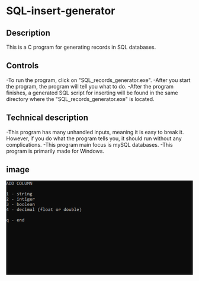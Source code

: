 # SQL-insert-generator

## Description
This is a C program for generating records in SQL databases.

## Controls
-To run the program, click on "SQL_records_generator.exe".
-After you start the program, the program will tell you what to do.
-After the program finishes, a generated SQL script for inserting will be found in the same directory where the "SQL_records_generator.exe" is located.

## Technical description
-This program has many unhandled inputs, meaning it is easy to break it. However, if you do what the program tells you, it should run without any complications.
-This program main focus is mySQL databases.
-This program is primarily made for Windows.

## image
![Screenshot](images/example.png)
